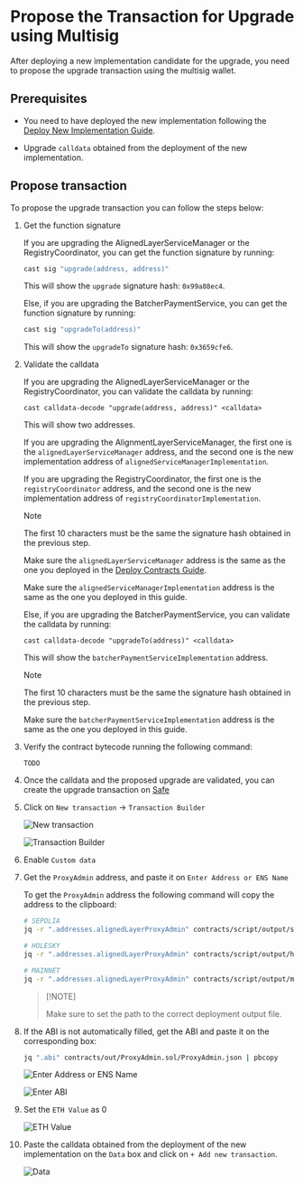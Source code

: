 # Propose the Transaction for Upgrade using Multisig

After deploying a new implementation candidate for the upgrade, you need to propose the upgrade transaction using the multisig wallet.

## Prerequisites

- You need to have deployed the new implementation following the [Deploy New Implementation Guide](./3_b_1_deploy_new_impl.md).

- Upgrade `calldata` obtained from the deployment of the new implementation.

## Propose transaction

To propose the upgrade transaction you can follow the steps below:

1. Get the function signature

    If you are upgrading the AlignedLayerServiceManager or the RegistryCoordinator, you can get the function signature by running:

    ```bash
    cast sig "upgrade(address, address)"
    ```

   This will show the `upgrade` signature hash: `0x99a88ec4`.

    Else, if you are upgrading the BatcherPaymentService, you can get the function signature by running:

    ```bash
    cast sig "upgradeTo(address)"
    ```
   
    This will show the `upgradeTo` signature hash: `0x3659cfe6`.
    
2. Validate the calldata

    If you are upgrading the AlignedLayerServiceManager or the RegistryCoordinator, you can validate the calldata by running:

    ```
    cast calldata-decode "upgrade(address, address)" <calldata>
    ```

    This will show two addresses. 
    
    If you are upgrading the AlignmentLayerServiceManager, the first one is the `alignedLayerServiceManager` address, and the second one is the new implementation address of `alignedServiceManagerImplementation`.

    If you are upgrading the RegistryCoordinator, the first one is the `registryCoordinator` address, and the second one is the new implementation address of `registryCoordinatorImplementation`.

   > [!NOTE]
   > 
   > The first 10 characters must be the same the signature hash obtained in the previous step.
   >
   > Make sure the `alignedLayerServiceManager` address is the same as the one you deployed in the [Deploy Contracts Guide](./2_deploy_contracts.md).
   >
   > Make sure the `alignedServiceManagerImplementation` address is the same as the one you deployed in this guide.

    Else, if you are upgrading the BatcherPaymentService, you can validate the calldata by running:

    ```
    cast calldata-decode "upgradeTo(address)" <calldata>
    ```
   
    This will show the `batcherPaymentServiceImplementation` address.

    > [!NOTE]
    > 
    > The first 10 characters must be the same the signature hash obtained in the previous step.
    >
    > Make sure the `batcherPaymentServiceImplementation` address is the same as the one you deployed in this guide. 

3. Verify the contract bytecode running the following command:

   ```
   TODO
   ```
   
4. Once the calldata and the proposed upgrade are validated, you can create the upgrade transaction on [Safe](https://app.safe.global/home)

5. Click on `New transaction` -> `Transaction Builder`
   
   ![New transaction](./images/3_b_2_multisig_1.png)

   ![Transaction Builder](./images/3_b_2_multisig_2.png)

6. Enable `Custom data`

7. Get the `ProxyAdmin` address, and paste it on `Enter Address or ENS Name`

   To get the `ProxyAdmin` address the following command will copy the address to the clipboard:

    ```bash
    # SEPOLIA
    jq -r ".addresses.alignedLayerProxyAdmin" contracts/script/output/sepolia/alignedlayer_deployment_output.json | pbcopy
    ```

    ```bash
   # HOLESKY
   jq -r ".addresses.alignedLayerProxyAdmin" contracts/script/output/holesky/alignedlayer_deployment_output.json | pbcopy
    ```
   
    ```bash
    # MAINNET
    jq -r ".addresses.alignedLayerProxyAdmin" contracts/script/output/mainnet/alignedlayer_deployment_output.json | pbcopy
    ```
   
   >    [!NOTE]
   > 
   >    Make sure to set the path to the correct deployment output file.

8. If the ABI is not automatically filled, get the ABI and paste it on the corresponding box:

    ```bash
    jq ".abi" contracts/out/ProxyAdmin.sol/ProxyAdmin.json | pbcopy
    ```

    ![Enter Address or ENS Name](./images/3_b_2_multisig_3.png)

    ![Enter ABI](./images/3_b_2_multisig_4.png)

9. Set the `ETH Value` as 0

    ![ETH Value](./images/3_b_2_multisig_5.png)

10. Paste the calldata obtained from the deployment of the new implementation on the `Data` box and click on `+ Add new transaction`.

    ![Data](./images/3_b_2_multisig_6.png)



